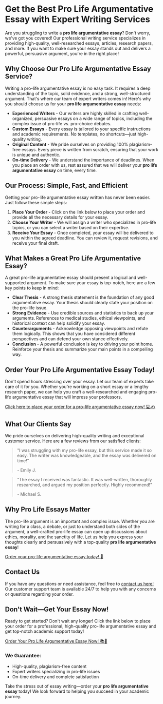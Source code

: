 # Get the Best Pro Life Argumentative Essay with Expert Writing Services

Are you struggling to write a **pro life argumentative essay**? Don't worry, we've got you covered! Our professional writing service specializes in providing high-quality, well-researched essays, articles, research papers, and more. If you want to make sure your essay stands out and delivers a powerful, persuasive argument, you're in the right place!

## Why Choose Our Pro Life Argumentative Essay Service?

Writing a pro-life argumentative essay is no easy task. It requires a deep understanding of the topic, solid evidence, and a strong, well-structured argument. That's where our team of expert writers comes in! Here's why you should choose us for your **pro life argumentative essay** needs:

- **Experienced Writers** - Our writers are highly skilled in crafting well-organized, persuasive essays on a wide range of topics, including the complex issue of pro-life vs. pro-choice debates.
- **Custom Essays** - Every essay is tailored to your specific instructions and academic requirements. No templates, no shortcuts—just high-quality writing.
- **Original Content** - We pride ourselves on providing 100% plagiarism-free essays. Every piece is written from scratch, ensuring that your work is unique and authentic.
- **On-time Delivery** - We understand the importance of deadlines. When you place an order with us, rest assured that we will deliver your **pro life argumentative essay** on time, every time.

## Our Process: Simple, Fast, and Efficient

Getting your pro-life argumentative essay written has never been easier. Just follow these simple steps:

1. **Place Your Order** - Click on the link below to place your order and provide all the necessary details for your essay.
2. **Choose Your Writer** - We will assign a writer who specializes in pro-life topics, or you can select a writer based on their expertise.
3. **Receive Your Essay** - Once completed, your essay will be delivered to you within the agreed deadline. You can review it, request revisions, and receive your final draft.

## What Makes a Great Pro Life Argumentative Essay?

A great pro-life argumentative essay should present a logical and well-supported argument. To make sure your essay is top-notch, here are a few key points to keep in mind:

- **Clear Thesis** - A strong thesis statement is the foundation of any good argumentative essay. Your thesis should clearly state your position on the pro-life issue.
- **Strong Evidence** - Use credible sources and statistics to back up your arguments. References to medical studies, ethical viewpoints, and historical context can help solidify your essay.
- **Counterarguments** - Acknowledge opposing viewpoints and refute them logically. This shows that you have considered different perspectives and can defend your own stance effectively.
- **Conclusion** - A powerful conclusion is key to driving your point home. Reinforce your thesis and summarize your main points in a compelling way.

## Order Your Pro Life Argumentative Essay Today!

Don't spend hours stressing over your essay. Let our team of experts take care of it for you. Whether you're working on a short essay or a lengthy research paper, we can help you craft a well-researched and engaging pro-life argumentative essay that will impress your professors.

[Click here to place your order for a pro-life argumentative essay now! 💻✍️](https://tinyurl.com/topessay?keyword=pro+life+argumentative+essay)

## What Our Clients Say

We pride ourselves on delivering high-quality writing and exceptional customer service. Here are a few reviews from our satisfied clients:

> "I was struggling with my pro-life essay, but this service made it so easy. The writer was knowledgeable, and the essay was delivered on time!"
> 
> <footer>- Emily J.</footer>

> "The essay I received was fantastic. It was well-written, thoroughly researched, and argued my position perfectly. Highly recommend!"
> 
> <footer>- Michael S.</footer>

## Why Pro Life Essays Matter

The pro-life argument is an important and complex issue. Whether you are writing for a class, a debate, or just to understand both sides of the argument, a well-crafted pro-life essay can open up discussions about ethics, morality, and the sanctity of life. Let us help you express your thoughts clearly and persuasively with a top-quality **pro life argumentative essay**!

[Order your pro-life argumentative essay today! 🌟](https://tinyurl.com/topessay?keyword=pro+life+argumentative+essay)

## Contact Us

If you have any questions or need assistance, feel free to [contact us here!](https://tinyurl.com/topessay?keyword=pro+life+argumentative+essay) Our customer support team is available 24/7 to help you with any concerns or questions regarding your order.

## Don't Wait—Get Your Essay Now!

Ready to get started? Don't wait any longer! Click the link below to place your order for a professional, high-quality pro-life argumentative essay and get top-notch academic support today!

[Order Your Pro Life Argumentative Essay Now! 📚🚀](https://tinyurl.com/topessay?keyword=pro+life+argumentative+essay)

### We Guarantee:

- High-quality, plagiarism-free content
- Expert writers specializing in pro-life issues
- On-time delivery and complete satisfaction

Take the stress out of essay writing—order your **pro life argumentative essay** today! We look forward to helping you succeed in your academic journey.
